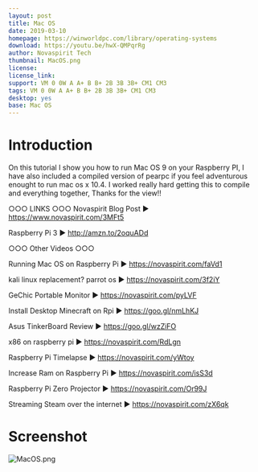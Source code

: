 ```yaml
---
layout: post
title: Mac OS
date: 2019-03-10
homepage: https://winworldpc.com/library/operating-systems
download: https://youtu.be/hwX-QMPqrRg
author: Novaspirit Tech
thumbnail: MacOS.png
license: 
license_link: 
support: VM 0 0W A A+ B B+ 2B 3B 3B+ CM1 CM3
tags: VM 0 0W A A+ B B+ 2B 3B 3B+ CM1 CM3
desktop: yes
base: Mac OS
---
```


# Introduction

On this tutorial I show you how to run Mac OS 9 on your Raspberry PI, I have also included a compiled version of pearpc if you feel adventurous enought to run mac os x 10.4. I worked really hard getting this to compile and everything together, Thanks for the view!!
 
○○○ LINKS ○○○
Novaspirit Blog Post ► https://www.novaspirit.com/3MFt5

Raspberry Pi 3 ► http://amzn.to/2oquADd

○○○ Other Videos ○○○

Running Mac OS on Raspberry Pi ► https://novaspirit.com/faVd1

kali linux replacement? parrot os  ► https://novaspirit.com/3f2iY

GeChic Portable Monitor ► https://novaspirit.com/pyLVF

Install Desktop Minecraft on Rpi ► https://goo.gl/nmLhKJ

Asus TinkerBoard Review ► https://goo.gl/wzZiFO

x86 on raspberry pi ► https://novaspirit.com/RdLgn

Raspberry Pi Timelapse ►  https://novaspirit.com/yWtoy

Increase Ram on Raspberry Pi ► https://novaspirit.com/isS3d

Raspberry Pi Zero Projector ► https://novaspirit.com/Or99J

Streaming Steam over the internet ► https://novaspirit.com/zX6qk

# Screenshot

![MacOS.png](https://raw.githubusercontent.com/rpisystem/RPiSystem.github.io/master/thumbnails/Screenshot/MacOS.png)